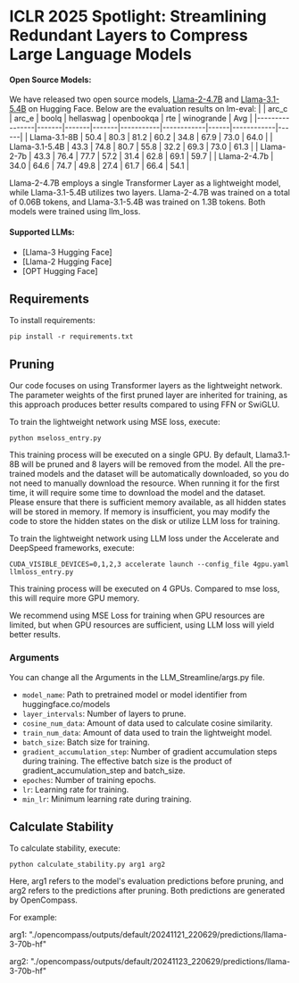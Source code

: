 # ICLR 2025 Spotlight: Streamlining Redundant Layers to Compress Large Language Models

#### Open Source Models:
We have released two open source models, [Llama-2-4.7B](https://huggingface.co/XiaodongChen/Llama-2-4.7B) and [Llama-3.1-5.4B](https://huggingface.co/XiaodongChen/Llama-3.1-5.4B) on Hugging Face.
Below are the evaluation results on lm-eval:
|                | arc_c | arc_e | boolq | hellaswag | openbookqa | rte  | winogrande | Avg  |
|----------------|-------|-------|-------|-----------|------------|------|------------|------|
| Llama-3.1-8B   | 50.4  | 80.3  | 81.2  | 60.2      | 34.8       | 67.9 | 73.0       | 64.0 |
| Llama-3.1-5.4B | 43.3  | 74.8  | 80.7  | 55.8      | 32.2       | 69.3 | 73.0       | 61.3 |
| Llama-2-7b   | 43.3  | 76.4  | 77.7  | 57.2      | 31.4       | 62.8 | 69.1       | 59.7 |
| Llama-2-4.7b | 34.0  | 64.6  | 74.7  | 49.8      | 27.4       | 61.7 | 66.4       | 54.1 |

Llama-2-4.7B employs a single Transformer Layer as a lightweight model, while Llama-3.1-5.4B utilizes two layers. Llama-2-4.7B was trained on a total of 0.06B tokens, and Llama-3.1-5.4B was trained on 1.3B tokens. Both models were trained using llm_loss.

#### Supported LLMs:
-  [Llama-3 Hugging Face]
-  [Llama-2 Hugging Face]
-  [OPT Hugging Face]

## Requirements
To install requirements:

```setup
pip install -r requirements.txt
```

## Pruning 
Our code focuses on using Transformer layers as the lightweight network. The parameter weights of the first pruned layer are inherited for training, as this approach produces better results compared to using FFN or SwiGLU.

To train the lightweight network using MSE loss, execute:
```
python mseloss_entry.py
```
This training process will be executed on a single GPU. By default, Llama3.1-8B will be pruned and 8 layers will be removed from the model. All the pre-trained models and the dataset will be automatically downloaded, so you do not need to manually download the resource. When running it for the first time, it will require some time to download the model and the dataset. Please ensure that there is sufficient memory available, as all hidden states will be stored in memory. If memory is insufficient, you may modify the code to store the hidden states on the disk or utilize LLM loss for training.

To train the lightweight network using LLM loss under the Accelerate and DeepSpeed frameworks, execute:
```
CUDA_VISIBLE_DEVICES=0,1,2,3 accelerate launch --config_file 4gpu.yaml llmloss_entry.py
```
This training process will be executed on 4 GPUs. Compared to mse loss, this will require more GPU memory.

We recommend using MSE Loss for training when GPU resources are limited, but when GPU resources are sufficient, using LLM loss will yield better results.

### Arguments
You can change all the Arguments in the LLM_Streamline/args.py file.
- ``model_name``: Path to pretrained model or model identifier from huggingface.co/models
- ``layer_intervals``: Number of layers to prune.
- ``cosine_num_data``: Amount of data used to calculate cosine similarity.
- ``train_num_data``: Amount of data used to train the lightweight model.
- ``batch_size``: Batch size for training.
- ``gradient_accumulation_step``: Number of gradient accumulation steps during training. The effective batch size is the product of gradient_accumulation_step and batch_size.
- ``epoches``: Number of training epochs.
- ``lr``: Learning rate for training.
- ``min_lr``: Minimum learning rate during training.

## Calculate Stability
To calculate stability, execute:
```
python calculate_stability.py arg1 arg2
```
Here, arg1 refers to the model's evaluation predictions before pruning, and arg2 refers to the predictions after pruning. Both predictions are generated by OpenCompass.

For example:

arg1: "./opencompass/outputs/default/20241121_220629/predictions/llama-3-70b-hf"

arg2: "./opencompass/outputs/default/20241123_220629/predictions/llama-3-70b-hf"
